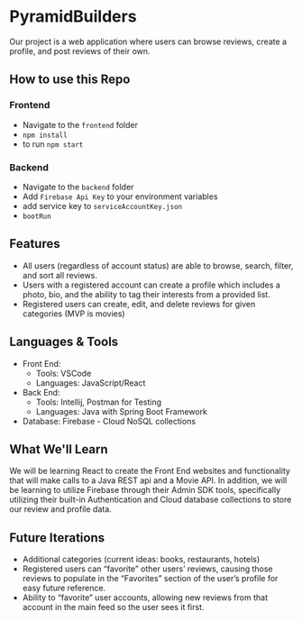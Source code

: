 # PyramidBuilders

Our project is a web application where users can browse reviews, create a profile, and post reviews of their own.

## How to use this Repo

### Frontend

- Navigate to the `frontend` folder
- `npm install`
- to run `npm start`

### Backend

- Navigate to the `backend` folder
- Add `Firebase Api Key` to your environment variables
- add service key to `serviceAccountKey.json`
- `bootRun`

## Features
* All users (regardless of account status) are able to browse, search, filter, and sort all reviews.
* Users with a registered account can create a profile which includes a photo, bio, and the ability to tag their interests from a provided list.
* Registered users can create, edit, and delete reviews for given categories (MVP is movies)

## Languages & Tools
* Front End: 
  * Tools: VSCode
  * Languages: JavaScript/React
* Back End: 
  * Tools: Intellij, Postman for Testing
  * Languages: Java with Spring Boot Framework
* Database: Firebase - Cloud NoSQL collections

## What We'll Learn
We will be learning React to create the Front End websites and functionality that will make calls to a Java REST api and a Movie API. In addition, we will be learning to utilize Firebase through their Admin SDK tools, specifically utilizing their built-in Authentication and Cloud database collections to store our review and profile data.

## Future Iterations
* Additional categories (current ideas: books, restaurants, hotels)
* Registered users can “favorite” other users’ reviews, causing those reviews to populate in the “Favorites” section of the user’s profile for easy future reference.
* Ability to “favorite” user accounts, allowing new reviews from that account in the main feed so the user sees it first.
